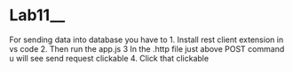 # Lab11__
For sending data into database you have to  1. Install rest client extension in vs code 2. Then run the app.js  3 In the .http file just above POST command u will see send request clickable  4. Click that clickable
